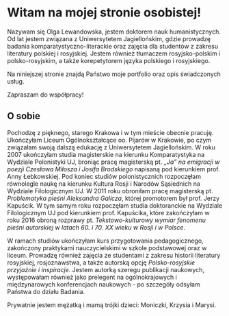 # Witam na mojej stronie osobistej!

Nazywam się Olga Lewandowska, jestem doktorem nauk humanistycznych. Od lat jestem związana z Uniwersytetem Jagiellońskim, gdzie prowadzę badania komparatystyczno-literackie oraz zajęcia dla studentów z zakresu literatury polskiej i rosyjskiej. Jestem również tłumaczem rosyjsko-polskim i polsko-rosyjskim, a także korepetytorem języka polskiego i rosyjskiego.

Na niniejszej stronie znajdą Państwo moje portfolio oraz opis świadczonych usług.

Zapraszam do współpracy!

## O sobie
Pochodzę z pięknego, starego Krakowa i w tym mieście obecnie pracuję. Ukończyłam Liceum Ogólnokształcące oo. Pijarów w Krakowie, po czym związałam swoją dalszą edukację z Uniwersytetem Jagiellońskim. W roku 2007 ukończyłam studia magisterskie na kierunku Komparatystyka na Wydziale Polonistyki UJ, broniąc pracę magisterską pt. _„Ja” na emigracji w poezji Czesława Miłosza i Josifa Brodskiego_ napisaną pod kierunkiem prof. Anny Łebkowskiej. Pod koniec studiów polonistycznich rozpoczęłam równolegle naukę na kierunku Kultura Rosji i Narodów Sąsiednich na Wydziale Filologicznym UJ. W 2011 roku obroniłam pracę magisterską pt. _Problematyka pieśni Aleksandra Galicza_, której promotorem był prof. Jerzy Kapuścik. W tym samym roku rozpoczęłam studia doktoranckie na Wydziale Filologicznym UJ pod kierunkiem prof. Kapuścika, które zakończyłam w roku 2016 obroną rozprawy pt. _Tekstowo-kulturowy wymiar fenomenu pieśni autorskiej w latach 60. i 70. XX wieku w Rosji i w Polsce_.

W ramach studiów ukończyłam kurs przygotowania pedagogicznego, zakończony praktykami nauczycielskimi w szkole podstawowej oraz w liceum. Prowadzę również zajęcia ze studentami z zakresu historii literatury rosyjskiej, rosjoznawstwa, a także autorską opcję _Polsko-rosyjskie przyjaźnie i inspiracje_. Jestem autorką szeregu publikacji naukowych, występowałam również jako prelegent na ogólnokrajowych i międzynarowych konferencjach naukowych - po szczegóły odsyłam Państwa do działu Badania.

Prywatnie jestem mężatką i mamą trójki dzieci: Moniczki, Krzysia i Marysi.
